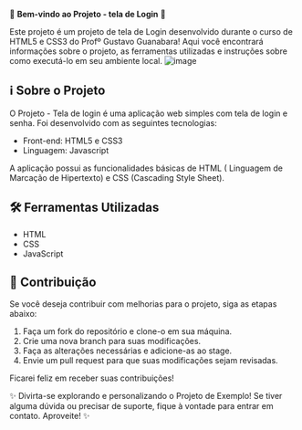 🎉 **Bem-vindo ao Projeto - tela de Login** 🚀

Este projeto é um projeto de tela de Login desenvolvido durante o curso de HTML5 e CSS3 do Profº Gustavo Guanabara! Aqui você encontrará informações sobre o projeto, as ferramentas utilizadas e instruções sobre como executá-lo em seu ambiente local.
![image](https://github.com/user-attachments/assets/93467671-98a8-4fdc-8479-a01efeecbd3c)

## ℹ️ Sobre o Projeto

O Projeto - Tela de login é uma aplicação web simples com tela de login e senha. Foi desenvolvido com as seguintes tecnologias:

- Front-end: HTML5 e CSS3
- Linguagem: Javascript

A aplicação possui as funcionalidades básicas de HTML ( Linguagem de Marcação de Hipertexto) e CSS (Cascading Style Sheet).

## 🛠️ Ferramentas Utilizadas

- HTML
- CSS
- JavaScript

## 📝 Contribuição

Se você deseja contribuir com melhorias para o projeto, siga as etapas abaixo:

1. Faça um fork do repositório e clone-o em sua máquina.
2. Crie uma nova branch para suas modificações.
3. Faça as alterações necessárias e adicione-as ao stage.
4. Envie um pull request para que suas modificações sejam revisadas.

Ficarei feliz em receber suas contribuições!

✨ Divirta-se explorando e personalizando o Projeto de Exemplo! Se tiver alguma dúvida ou precisar de suporte, fique à vontade para entrar em contato. Aproveite! ✨
